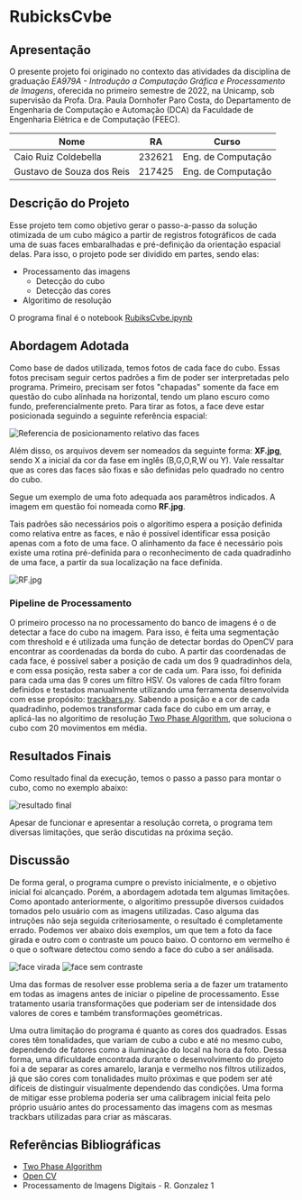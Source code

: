 # RubicksCvbe

## Apresentação

O presente projeto foi originado no contexto das atividades da disciplina de graduação *EA979A - Introdução a Computação Gráfica e Processamento de Imagens*, 
oferecida no primeiro semestre de 2022, na Unicamp, sob supervisão da Profa. Dra. Paula Dornhofer Paro Costa, do Departamento de Engenharia de Computação e Automação (DCA) da Faculdade de Engenharia Elétrica e de Computação (FEEC).


 |Nome  | RA | Curso|
 |--|--|--|
 | Caio Ruiz Coldebella  | 232621  | Eng. de Computação|
 | Gustavo de Souza dos Reis  | 217425  | Eng. de Computação|

## Descrição do Projeto
Esse projeto tem como objetivo gerar o passo-a-passo da solução otimizada de um cubo mágico a partir de registros fotográficos de cada uma de suas faces embaralhadas e pré-definição da orientação espacial delas. Para isso, o projeto pode ser dividido em partes, sendo elas:

  * Processamento das imagens
    - Detecção do cubo
    - Detecção das cores
  * Algoritimo de resolução

O programa final é o notebook [RubiksCvbe.ipynb](/Notebooks/rubiks_cvbe.ipynb)
 
## Abordagem Adotada
Como base de dados utilizada, temos fotos de cada face do cubo. Essas fotos precisam seguir certos padrões a fim de poder ser interpretadas pelo programa. Primeiro, precisam ser fotos "chapadas" somente da face em questão do cubo alinhada na horizontal, tendo um plano escuro como fundo, preferencialmente preto. Para tirar as fotos, a face deve estar posicionada seguindo a seguinte referência espacial:

![Referencia de posicionamento relativo das faces](/Assets/referencia.png)

Além disso, os arquivos devem ser nomeados da seguinte forma: **XF.jpg**, sendo X a inicial da cor da fase em inglês (B,G,O,R,W ou Y). Vale ressaltar que as cores das faces são fixas e são definidas pelo quadrado no centro do cubo.

Segue um exemplo de uma foto adequada aos paramêtros indicados. A imagem em questão foi nomeada como **RF.jpg**.

Tais padrões são necessários pois o algoritimo espera a posição definida como relativa entre as faces, e não é possível identificar essa posição apenas com a foto de uma face. O alinhamento da face é necessário pois existe uma rotina pré-definida para o reconhecimento de cada quadradinho de uma face, a partir da sua localização na face definida.

![RF.jpg](/Assets/RF.jpg)

### Pipeline de Processamento

O primeiro processo na no processamento do banco de imagens é o de detectar a face do cubo na imagem. Para isso, é feita uma segmentação com threshold e é utilizada uma função de detectar bordas do OpenCV para encontrar as coordenadas da borda do cubo. A partir das coordenadas de cada face, é possível saber a posição de cada um dos 9 quadradinhos dela, e com essa posição, resta saber a cor de cada um.
Para isso, foi definida para cada uma das 9 cores um filtro HSV. Os valores de cada filtro foram definidos e testados manualmente utilizando uma ferramenta desenvolvida com esse propósito: [trackbars.py](/trackbars.py).
Sabendo a posição e a cor de cada quadradinho, podemos transformar cada face do cubo em um array, e aplicá-las no algoritimo de resolução [Two Phase Algorithm](http://kociemba.org/cube.htm), que soluciona o cubo com 20 movimentos em média.

## Resultados Finais

Como resultado final da execução, temos o passo a passo para montar o cubo, como no exemplo abaixo:

![resultado final](/Assets/passos.png)

Apesar de funcionar e apresentar a resolução correta, o programa tem diversas limitações, que serão discutidas na próxima seção.

## Discussão

De forma geral, o programa cumpre o previsto inicialmente, e o objetivo inicial foi alcançado. Porém, a abordagem adotada tem algumas limitações. Como apontado anteriormente, o algoritimo pressupõe diversos cuidados tomados pelo usuário com as imagens utilizadas. Caso alguma das intruções não seja seguida criteriosamente, o resultado é completamente errado. Podemos ver abaixo dois exemplos, um que tem a foto da face girada e outro com o contraste um pouco baixo. O contorno em vermelho é o que o software detectou como sendo a face do cubo a ser análisada.

![face virada](/Assets/cubovirado.jpg)
![face sem contraste](/Assets/errofundosemcontraste.jpg)

Uma das formas de resolver esse problema seria a de fazer um tratamento em todas as imagens antes de iniciar o pipeline de processamento. Esse tratamento usaria transformações que poderiam ser de intensidade dos valores de cores e também transformações geométricas.

Uma outra limitação do programa é quanto as cores dos quadrados. Essas cores têm tonalidades, que variam de cubo a cubo e até no mesmo cubo, dependendo de fatores como a iluminação do local na hora da foto. Dessa forma, uma dificuldade encontrada durante o desenvolvimento do projeto foi a de separar as cores amarelo, laranja e vermelho nos filtros utilizados, já que são cores com tonalidades muito próximas e que podem ser até difíceis de distinguir visualmente dependendo das condições. Uma forma de mitigar esse problema poderia ser uma calibragem inicial feita pelo próprio usuário antes do processamento das imagens com as mesmas trackbars utilizadas para criar as máscaras.

## Referências Bibliográficas
* [Two Phase Algorithm](http://kociemba.org/cube.htm)
* [Open CV](https://opencv.org/)
* Processamento de Imagens Digitais - R. Gonzalez
1
